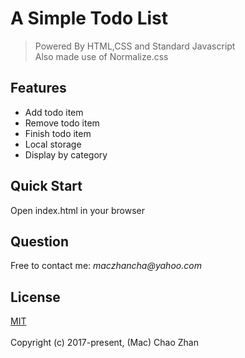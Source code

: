 # A Simple Todo List
>
> Powered By HTML,CSS and Standard Javascript <br> Also made use of Normalize.css

## Features
+ Add todo item
+ Remove todo item
+ Finish todo item
+ Local storage
+ Display by category

## Quick Start
Open index.html in your browser

## Question
Free to contact me: _maczhancha@yahoo.com_

## License
[MIT](https://opensource.org/licenses/mit-license.php)
<br/> <br/>  Copyright (c) 2017-present, (Mac) Chao Zhan
